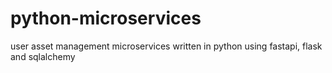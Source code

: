 # python-microservices
user asset management microservices written in python using fastapi, flask and sqlalchemy
